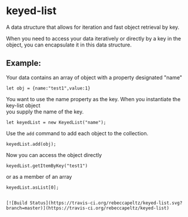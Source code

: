 # keyed-list
A data structure that allows for iteration and fast object retrieval by key.

When you need to access your data iteratively or directly by a key in the object, you can encapsulate it in this data structure.

## Example:  
Your data contains an array of object with a property designated "name"

```
let obj = {name:"test1",value:1}
```
You want to use the name property as the key.  When you instantiate the key-list object  
you supply the name of the key.

```
let keyedList = new KeyedList("name");
```
Use the `add` command to add each object to the collection.
```
keyedList.add(obj);
```
Now you can access the object directly
```
keyedList.getItemByKey("test1")
```
or as a member of an array
```
keyedList.asList[0];


[![Build Status](https://travis-ci.org/rebeccapeltz/keyed-list.svg?branch=master)](https://travis-ci.org/rebeccapeltz/keyed-list)
